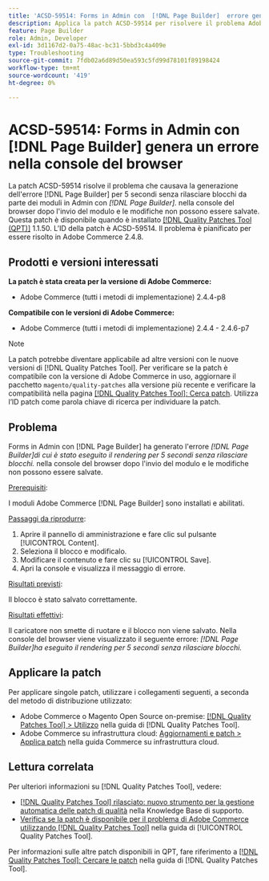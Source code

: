 ```yaml
---
title: 'ACSD-59514: Forms in Admin con  [!DNL Page Builder]  errore generato nella console del browser'
description: Applica la patch ACSD-59514 per risolvere il problema Adobe Commerce relativo al rendering di Forms in Admin con  [!DNL Page Builder]  generato dall'errore "[!DNL Page Builder]" per 5 secondi senza rilasciare blocchi." nella console del browser dopo l’invio del modulo, e le modifiche non possono essere salvate.
feature: Page Builder
role: Admin, Developer
exl-id: 3d1167d2-0a75-48ac-bc31-5bbd3c4a409e
type: Troubleshooting
source-git-commit: 7fdb02a6d89d50ea593c5fd99d78101f89198424
workflow-type: tm+mt
source-wordcount: '419'
ht-degree: 0%

---
```


# ACSD-59514: Forms in Admin con [!DNL Page Builder] genera un errore nella console del browser

La patch ACSD-59514 risolve il problema che causava la generazione dell&#39;errore [!DNL Page Builder] per 5 secondi senza rilasciare blocchi da parte dei moduli in Admin con *[!DNL Page Builder].* nella console del browser dopo l&#39;invio del modulo e le modifiche non possono essere salvate. Questa patch è disponibile quando è installato [[!DNL Quality Patches Tool (QPT)]](https://experienceleague.adobe.com/it/docs/commerce-operations/tools/quality-patches-tool/quality-patches-tool-to-self-serve-quality-patches) 1.1.50. L’ID della patch è ACSD-59514. Il problema è pianificato per essere risolto in Adobe Commerce 2.4.8.

## Prodotti e versioni interessati

**La patch è stata creata per la versione di Adobe Commerce:**

* Adobe Commerce (tutti i metodi di implementazione) 2.4.4-p8

**Compatibile con le versioni di Adobe Commerce:**

* Adobe Commerce (tutti i metodi di implementazione) 2.4.4 - 2.4.6-p7

>[!NOTE]
>
>La patch potrebbe diventare applicabile ad altre versioni con le nuove versioni di [!DNL Quality Patches Tool]. Per verificare se la patch è compatibile con la versione di Adobe Commerce in uso, aggiornare il pacchetto `magento/quality-patches` alla versione più recente e verificare la compatibilità nella pagina [[!DNL Quality Patches Tool]: Cerca patch](https://experienceleague.adobe.com/tools/commerce-quality-patches/index.html?lang=it). Utilizza l’ID patch come parola chiave di ricerca per individuare la patch.

## Problema

Forms in Admin con [!DNL Page Builder] ha generato l&#39;errore *[!DNL Page Builder]di cui è stato eseguito il rendering per 5 secondi senza rilasciare blocchi.* nella console del browser dopo l&#39;invio del modulo e le modifiche non possono essere salvate.

<u>Prerequisiti</u>:

I moduli Adobe Commerce [!DNL Page Builder] sono installati e abilitati.

<u>Passaggi da riprodurre</u>:

1. Aprire il pannello di amministrazione e fare clic sul pulsante [!UICONTROL Content].
1. Seleziona il blocco e modificalo.
1. Modificare il contenuto e fare clic su [!UICONTROL Save].
1. Apri la console e visualizza il messaggio di errore.

<u>Risultati previsti</u>:

Il blocco è stato salvato correttamente.

<u>Risultati effettivi</u>:

Il caricatore non smette di ruotare e il blocco non viene salvato. Nella console del browser viene visualizzato il seguente errore:
*[!DNL Page Builder]ha eseguito il rendering per 5 secondi senza rilasciare blocchi.*

## Applicare la patch

Per applicare singole patch, utilizzare i collegamenti seguenti, a seconda del metodo di distribuzione utilizzato:

* Adobe Commerce o Magento Open Source on-premise: [[!DNL Quality Patches Tool] > Utilizzo](/help/tools/quality-patches-tool/usage.md) nella guida di [!DNL Quality Patches Tool].
* Adobe Commerce su infrastruttura cloud: [Aggiornamenti e patch > Applica patch](https://experienceleague.adobe.com/docs/commerce-cloud-service/user-guide/develop/upgrade/apply-patches.html?lang=it) nella guida Commerce su infrastruttura cloud.

## Lettura correlata

Per ulteriori informazioni su [!DNL Quality Patches Tool], vedere:

* [[!DNL Quality Patches Tool] rilasciato: nuovo strumento per la gestione automatica delle patch di qualità](https://experienceleague.adobe.com/it/docs/commerce-operations/tools/quality-patches-tool/quality-patches-tool-to-self-serve-quality-patches) nella Knowledge Base di supporto.
* [Verifica se la patch è disponibile per il problema di Adobe Commerce utilizzando  [!DNL Quality Patches Tool]](/help/tools/quality-patches-tool/patches-available-in-qpt/check-patch-for-magento-issue-with-magento-quality-patches.md) nella guida di [!UICONTROL Quality Patches Tool].


Per informazioni sulle altre patch disponibili in QPT, fare riferimento a [[!DNL Quality Patches Tool]: Cercare le patch](https://experienceleague.adobe.com/tools/commerce-quality-patches/index.html?lang=it) nella guida di [!DNL Quality Patches Tool].
